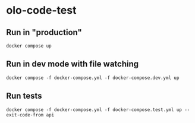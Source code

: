# olo-code-test

## Run in "production"
`docker compose up`

## Run in dev mode with file watching
`docker compose -f docker-compose.yml -f docker-compose.dev.yml up`

## Run tests
`docker compose -f docker-compose.yml -f docker-compose.test.yml up --exit-code-from api`